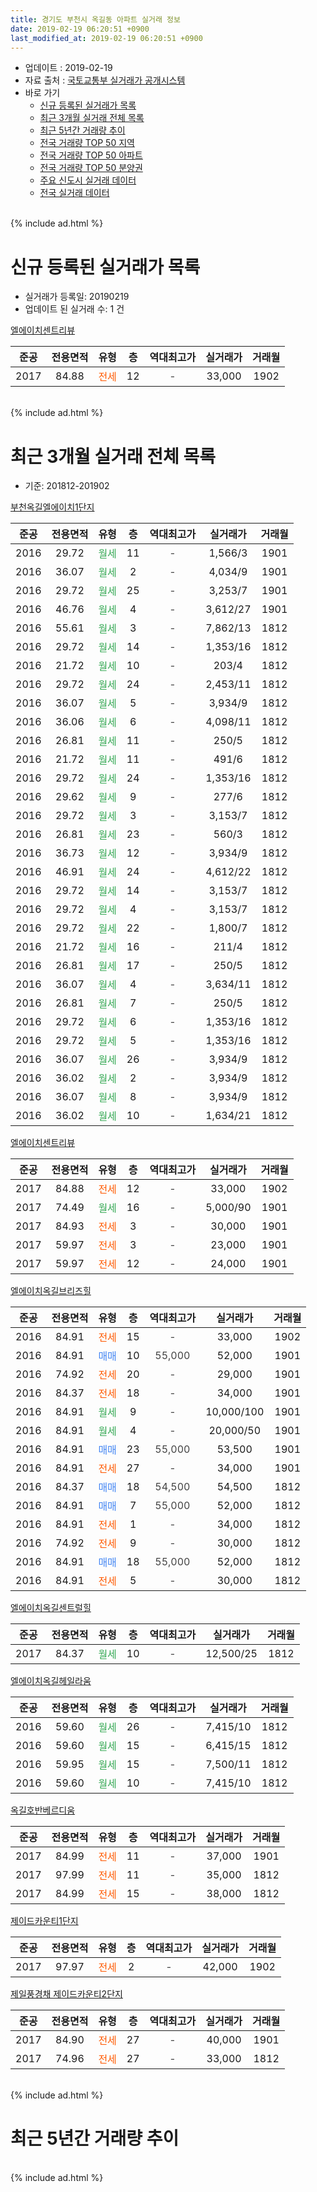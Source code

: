 ```yaml
---
title: 경기도 부천시 옥길동 아파트 실거래 정보
date: 2019-02-19 06:20:51 +0900
last_modified_at: 2019-02-19 06:20:51 +0900
---
```


* 업데이트 : 2019-02-19
* 자료 출처 : [국토교통부 실거래가 공개시스템](http://rt.molit.go.kr)
* 바로 가기
    * [신규 등록된 실거래가 목록](#신규-등록된-실거래가-목록)
    * [최근 3개월 실거래 전체 목록](#최근-3개월-실거래-전체-목록)
    * [최근 5년간 거래량 추이](#최근-5년간-거래량-추이)
    * [전국 거래량 TOP 50 지역](https://inasie.github.io/apt-trade-info/최근-3개월-전국에서-가장-거래가-많이-발생한-지역)
    * [전국 거래량 TOP 50 아파트](https://inasie.github.io/apt-trade-info/최근-3개월-전국에서-가장-거래가-많이-발생한-아파트)
    * [전국 거래량 TOP 50 분양권](https://inasie.github.io/apt-trade-info/최근-3개월-전국에서-가장-거래가-많이-발생한-분양권)
    * [주요 신도시 실거래 데이터](https://inasie.github.io/apt-trade-info/주요-신도시)
    * [전국 실거래 데이터](https://inasie.github.io/apt-trade-info/전국)
<br>
{% include ad.html %}
<br>

# 신규 등록된 실거래가 목록
* 실거래가 등록일: 20190219
* 업데이트 된 실거래 수: 1 건


[엘에이치센트리뷰](https://search.naver.com/search.naver?query=%EA%B2%BD%EA%B8%B0%EB%8F%84+%EB%B6%80%EC%B2%9C%EC%8B%9C+%EC%98%A5%EA%B8%B8%EB%8F%99+%EC%97%98%EC%97%90%EC%9D%B4%EC%B9%98%EC%84%BC%ED%8A%B8%EB%A6%AC%EB%B7%B0)

|준공|전용면적|유형|층|역대최고가|실거래가|거래월|
|:---:|:---:|:---:|:---:|:---:|:---:|:---:|
|2017|84.88|<span style="color:#ff5a00">전세</span>|12|<span style="color:#444444">-</span>|33,000|1902|


<br>
{% include ad.html %}
<br>

# 최근 3개월 실거래 전체 목록
* 기준: 201812-201902


[부천옥길엘에이치1단지](https://search.naver.com/search.naver?query=%EA%B2%BD%EA%B8%B0%EB%8F%84+%EB%B6%80%EC%B2%9C%EC%8B%9C+%EC%98%A5%EA%B8%B8%EB%8F%99+%EB%B6%80%EC%B2%9C%EC%98%A5%EA%B8%B8%EC%97%98%EC%97%90%EC%9D%B4%EC%B9%981%EB%8B%A8%EC%A7%80)

|준공|전용면적|유형|층|역대최고가|실거래가|거래월|
|:---:|:---:|:---:|:---:|:---:|:---:|:---:|
|2016|29.72|<span style="color:#34a853">월세</span>|11|<span style="color:#444444">-</span>|1,566/3|1901|
|2016|36.07|<span style="color:#34a853">월세</span>|2|<span style="color:#444444">-</span>|4,034/9|1901|
|2016|29.72|<span style="color:#34a853">월세</span>|25|<span style="color:#444444">-</span>|3,253/7|1901|
|2016|46.76|<span style="color:#34a853">월세</span>|4|<span style="color:#444444">-</span>|3,612/27|1901|
|2016|55.61|<span style="color:#34a853">월세</span>|3|<span style="color:#444444">-</span>|7,862/13|1812|
|2016|29.72|<span style="color:#34a853">월세</span>|14|<span style="color:#444444">-</span>|1,353/16|1812|
|2016|21.72|<span style="color:#34a853">월세</span>|10|<span style="color:#444444">-</span>|203/4|1812|
|2016|29.72|<span style="color:#34a853">월세</span>|24|<span style="color:#444444">-</span>|2,453/11|1812|
|2016|36.07|<span style="color:#34a853">월세</span>|5|<span style="color:#444444">-</span>|3,934/9|1812|
|2016|36.06|<span style="color:#34a853">월세</span>|6|<span style="color:#444444">-</span>|4,098/11|1812|
|2016|26.81|<span style="color:#34a853">월세</span>|11|<span style="color:#444444">-</span>|250/5|1812|
|2016|21.72|<span style="color:#34a853">월세</span>|11|<span style="color:#444444">-</span>|491/6|1812|
|2016|29.72|<span style="color:#34a853">월세</span>|24|<span style="color:#444444">-</span>|1,353/16|1812|
|2016|29.62|<span style="color:#34a853">월세</span>|9|<span style="color:#444444">-</span>|277/6|1812|
|2016|29.72|<span style="color:#34a853">월세</span>|3|<span style="color:#444444">-</span>|3,153/7|1812|
|2016|26.81|<span style="color:#34a853">월세</span>|23|<span style="color:#444444">-</span>|560/3|1812|
|2016|36.73|<span style="color:#34a853">월세</span>|12|<span style="color:#444444">-</span>|3,934/9|1812|
|2016|46.91|<span style="color:#34a853">월세</span>|24|<span style="color:#444444">-</span>|4,612/22|1812|
|2016|29.72|<span style="color:#34a853">월세</span>|14|<span style="color:#444444">-</span>|3,153/7|1812|
|2016|29.72|<span style="color:#34a853">월세</span>|4|<span style="color:#444444">-</span>|3,153/7|1812|
|2016|29.72|<span style="color:#34a853">월세</span>|22|<span style="color:#444444">-</span>|1,800/7|1812|
|2016|21.72|<span style="color:#34a853">월세</span>|16|<span style="color:#444444">-</span>|211/4|1812|
|2016|26.81|<span style="color:#34a853">월세</span>|17|<span style="color:#444444">-</span>|250/5|1812|
|2016|36.07|<span style="color:#34a853">월세</span>|4|<span style="color:#444444">-</span>|3,634/11|1812|
|2016|26.81|<span style="color:#34a853">월세</span>|7|<span style="color:#444444">-</span>|250/5|1812|
|2016|29.72|<span style="color:#34a853">월세</span>|6|<span style="color:#444444">-</span>|1,353/16|1812|
|2016|29.72|<span style="color:#34a853">월세</span>|5|<span style="color:#444444">-</span>|1,353/16|1812|
|2016|36.07|<span style="color:#34a853">월세</span>|26|<span style="color:#444444">-</span>|3,934/9|1812|
|2016|36.02|<span style="color:#34a853">월세</span>|2|<span style="color:#444444">-</span>|3,934/9|1812|
|2016|36.07|<span style="color:#34a853">월세</span>|8|<span style="color:#444444">-</span>|3,934/9|1812|
|2016|36.02|<span style="color:#34a853">월세</span>|10|<span style="color:#444444">-</span>|1,634/21|1812|

[엘에이치센트리뷰](https://search.naver.com/search.naver?query=%EA%B2%BD%EA%B8%B0%EB%8F%84+%EB%B6%80%EC%B2%9C%EC%8B%9C+%EC%98%A5%EA%B8%B8%EB%8F%99+%EC%97%98%EC%97%90%EC%9D%B4%EC%B9%98%EC%84%BC%ED%8A%B8%EB%A6%AC%EB%B7%B0)

|준공|전용면적|유형|층|역대최고가|실거래가|거래월|
|:---:|:---:|:---:|:---:|:---:|:---:|:---:|
|2017|84.88|<span style="color:#ff5a00">전세</span>|12|<span style="color:#444444">-</span>|33,000|1902|
|2017|74.49|<span style="color:#34a853">월세</span>|16|<span style="color:#444444">-</span>|5,000/90|1901|
|2017|84.93|<span style="color:#ff5a00">전세</span>|3|<span style="color:#444444">-</span>|30,000|1901|
|2017|59.97|<span style="color:#ff5a00">전세</span>|3|<span style="color:#444444">-</span>|23,000|1901|
|2017|59.97|<span style="color:#ff5a00">전세</span>|12|<span style="color:#444444">-</span>|24,000|1901|

[엘에이치옥길브리즈힐](https://search.naver.com/search.naver?query=%EA%B2%BD%EA%B8%B0%EB%8F%84+%EB%B6%80%EC%B2%9C%EC%8B%9C+%EC%98%A5%EA%B8%B8%EB%8F%99+%EC%97%98%EC%97%90%EC%9D%B4%EC%B9%98%EC%98%A5%EA%B8%B8%EB%B8%8C%EB%A6%AC%EC%A6%88%ED%9E%90)

|준공|전용면적|유형|층|역대최고가|실거래가|거래월|
|:---:|:---:|:---:|:---:|:---:|:---:|:---:|
|2016|84.91|<span style="color:#ff5a00">전세</span>|15|<span style="color:#444444">-</span>|33,000|1902|
|2016|84.91|<span style="color:#4285f3">매매</span>|10|<span style="color:#444444">55,000</span>|52,000|1901|
|2016|74.92|<span style="color:#ff5a00">전세</span>|20|<span style="color:#444444">-</span>|29,000|1901|
|2016|84.37|<span style="color:#ff5a00">전세</span>|18|<span style="color:#444444">-</span>|34,000|1901|
|2016|84.91|<span style="color:#34a853">월세</span>|9|<span style="color:#444444">-</span>|10,000/100|1901|
|2016|84.91|<span style="color:#34a853">월세</span>|4|<span style="color:#444444">-</span>|20,000/50|1901|
|2016|84.91|<span style="color:#4285f3">매매</span>|23|<span style="color:#444444">55,000</span>|53,500|1901|
|2016|84.91|<span style="color:#ff5a00">전세</span>|27|<span style="color:#444444">-</span>|34,000|1901|
|2016|84.37|<span style="color:#4285f3">매매</span>|18|<span style="color:#444444">54,500</span>|54,500|1812|
|2016|84.91|<span style="color:#4285f3">매매</span>|7|<span style="color:#444444">55,000</span>|52,000|1812|
|2016|84.91|<span style="color:#ff5a00">전세</span>|1|<span style="color:#444444">-</span>|34,000|1812|
|2016|74.92|<span style="color:#ff5a00">전세</span>|9|<span style="color:#444444">-</span>|30,000|1812|
|2016|84.91|<span style="color:#4285f3">매매</span>|18|<span style="color:#444444">55,000</span>|52,000|1812|
|2016|84.91|<span style="color:#ff5a00">전세</span>|5|<span style="color:#444444">-</span>|30,000|1812|


<script async src="//pagead2.googlesyndication.com/pagead/js/adsbygoogle.js"></script>
<!-- 기본 -->
<ins class="adsbygoogle"
     style="display:block"
     data-ad-client="ca-pub-2446590836940007"
     data-ad-slot="1659523306"
     data-ad-format="auto"
     data-full-width-responsive="true"></ins>
<script>
(adsbygoogle = window.adsbygoogle || []).push({});
</script>


[엘에이치옥길센트럴힐](https://search.naver.com/search.naver?query=%EA%B2%BD%EA%B8%B0%EB%8F%84+%EB%B6%80%EC%B2%9C%EC%8B%9C+%EC%98%A5%EA%B8%B8%EB%8F%99+%EC%97%98%EC%97%90%EC%9D%B4%EC%B9%98%EC%98%A5%EA%B8%B8%EC%84%BC%ED%8A%B8%EB%9F%B4%ED%9E%90)

|준공|전용면적|유형|층|역대최고가|실거래가|거래월|
|:---:|:---:|:---:|:---:|:---:|:---:|:---:|
|2017|84.37|<span style="color:#34a853">월세</span>|10|<span style="color:#444444">-</span>|12,500/25|1812|

[엘에이치옥길헤일라움](https://search.naver.com/search.naver?query=%EA%B2%BD%EA%B8%B0%EB%8F%84+%EB%B6%80%EC%B2%9C%EC%8B%9C+%EC%98%A5%EA%B8%B8%EB%8F%99+%EC%97%98%EC%97%90%EC%9D%B4%EC%B9%98%EC%98%A5%EA%B8%B8%ED%97%A4%EC%9D%BC%EB%9D%BC%EC%9B%80)

|준공|전용면적|유형|층|역대최고가|실거래가|거래월|
|:---:|:---:|:---:|:---:|:---:|:---:|:---:|
|2016|59.60|<span style="color:#34a853">월세</span>|26|<span style="color:#444444">-</span>|7,415/10|1812|
|2016|59.60|<span style="color:#34a853">월세</span>|15|<span style="color:#444444">-</span>|6,415/15|1812|
|2016|59.95|<span style="color:#34a853">월세</span>|15|<span style="color:#444444">-</span>|7,500/11|1812|
|2016|59.60|<span style="color:#34a853">월세</span>|10|<span style="color:#444444">-</span>|7,415/10|1812|

[옥길호반베르디움](https://search.naver.com/search.naver?query=%EA%B2%BD%EA%B8%B0%EB%8F%84+%EB%B6%80%EC%B2%9C%EC%8B%9C+%EC%98%A5%EA%B8%B8%EB%8F%99+%EC%98%A5%EA%B8%B8%ED%98%B8%EB%B0%98%EB%B2%A0%EB%A5%B4%EB%94%94%EC%9B%80)

|준공|전용면적|유형|층|역대최고가|실거래가|거래월|
|:---:|:---:|:---:|:---:|:---:|:---:|:---:|
|2017|84.99|<span style="color:#ff5a00">전세</span>|11|<span style="color:#444444">-</span>|37,000|1901|
|2017|97.99|<span style="color:#ff5a00">전세</span>|11|<span style="color:#444444">-</span>|35,000|1812|
|2017|84.99|<span style="color:#ff5a00">전세</span>|15|<span style="color:#444444">-</span>|38,000|1812|

[제이드카운티1단지](https://search.naver.com/search.naver?query=%EA%B2%BD%EA%B8%B0%EB%8F%84+%EB%B6%80%EC%B2%9C%EC%8B%9C+%EC%98%A5%EA%B8%B8%EB%8F%99+%EC%A0%9C%EC%9D%B4%EB%93%9C%EC%B9%B4%EC%9A%B4%ED%8B%B01%EB%8B%A8%EC%A7%80)

|준공|전용면적|유형|층|역대최고가|실거래가|거래월|
|:---:|:---:|:---:|:---:|:---:|:---:|:---:|
|2017|97.97|<span style="color:#ff5a00">전세</span>|2|<span style="color:#444444">-</span>|42,000|1902|

[제일풍경채 제이드카운티2단지](https://search.naver.com/search.naver?query=%EA%B2%BD%EA%B8%B0%EB%8F%84+%EB%B6%80%EC%B2%9C%EC%8B%9C+%EC%98%A5%EA%B8%B8%EB%8F%99+%EC%A0%9C%EC%9D%BC%ED%92%8D%EA%B2%BD%EC%B1%84+%EC%A0%9C%EC%9D%B4%EB%93%9C%EC%B9%B4%EC%9A%B4%ED%8B%B02%EB%8B%A8%EC%A7%80)

|준공|전용면적|유형|층|역대최고가|실거래가|거래월|
|:---:|:---:|:---:|:---:|:---:|:---:|:---:|
|2017|84.90|<span style="color:#ff5a00">전세</span>|27|<span style="color:#444444">-</span>|40,000|1901|
|2017|74.96|<span style="color:#ff5a00">전세</span>|27|<span style="color:#444444">-</span>|33,000|1812|


<br>
{% include ad.html %}
<br>

# 최근 5년간 거래량 추이


<div style="width:100%;">
    <canvas id="deal_progress" height="200"></canvas>
</div>

<script>
new Chart(document.getElementById("deal_progress"), {
    type: 'line',
    data: {
        labels: ['201402','201403','201404','201405','201406','201407','201408','201409','201410','201411','201412','201501','201502','201503','201504','201505','201506','201507','201508','201509','201510','201511','201512','201601','201602','201603','201604','201605','201606','201607','201608','201609','201610','201611','201612','201701','201702','201703','201704','201705','201706','201707','201708','201709','201710','201711','201712','201801','201802','201803','201804','201805','201806','201807','201808','201809','201810','201811','201812','201901','201902'],
        datasets: [{
            label: '매매',
            pointRadius: 1,
            data: [0, 0, 0, 0, 0, 0, 0, 0, 0, 0, 0, 0, 0, 0, 0, 0, 0, 0, 0, 0, 0, 0, 0, 0, 0, 0, 0, 0, 0, 1, 1, 3, 6, 6, 3, 0, 1, 1, 2, 3, 1, 1, 2, 2, 2, 1, 2, 34, 23, 7, 7, 11, 12, 11, 23, 5, 1, 3, 3, 2, 0],
            borderColor: "rgba(255, 201, 14, 1)",
            backgroundColor: "rgba(255, 201, 14, 0.5)",
            fill: false,
            lineTension: 0
        },{
            label: '전월세',
            pointRadius: 1,
            data: [0, 0, 0, 0, 0, 0, 0, 0, 0, 0, 0, 0, 0, 0, 0, 0, 0, 0, 0, 0, 0, 0, 0, 0, 0, 0, 18, 9, 16, 39, 29, 86, 173, 55, 13, 9, 2, 8, 7, 2, 6, 15, 11, 24, 23, 32, 65, 99, 96, 87, 24, 16, 12, 11, 26, 23, 9, 157, 38, 15, 3],
            borderColor: "rgba(0, 141, 185, 1)",
            backgroundColor: "rgba(0, 141, 185, 0.5)",
            fill: false,
            lineTension: 0
        }
        ]
    },
    options: {
        responsive: true,
        title: {
            display: false
        },
        tooltips: {
            mode: 'index',
            intersect: false
        },
        hover: {
            mode: 'nearest',
            intersect: true
        },
        scales: {
            xAxes: [{
                display: true,
                scaleLabel: {
                    display: true,
                    labelString: '년/월'
                }
            }],
            yAxes: [{
                display: true,
                ticks: {
                    suggestedMin: 0,
                },
                scaleLabel: {
                    display: true,
                    labelString: '실거래 수'
                }
            }]
        }
    }
});

</script>


<br>
{% include ad.html %}
<br>

